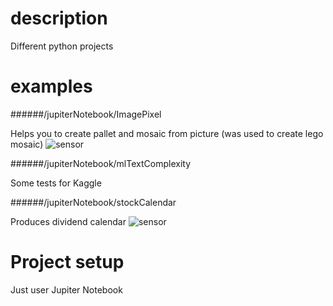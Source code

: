 # description
Different python projects

# examples

######/jupiterNotebook/ImagePixel

Helps you to create pallet and mosaic from picture (was used to create lego mosaic)
![sensor](https://user-images.githubusercontent.com/6892662/224509970-c6f3c5be-d632-44be-8c91-b9a68c885208.png)

######/jupiterNotebook/mlTextComplexity

Some tests for Kaggle

######/jupiterNotebook/stockCalendar

Produces dividend calendar
![sensor](https://user-images.githubusercontent.com/6892662/224510573-ffd7a36a-709d-4a4e-9353-947d552e92a4.png)


# Project setup
Just user Jupiter Notebook
